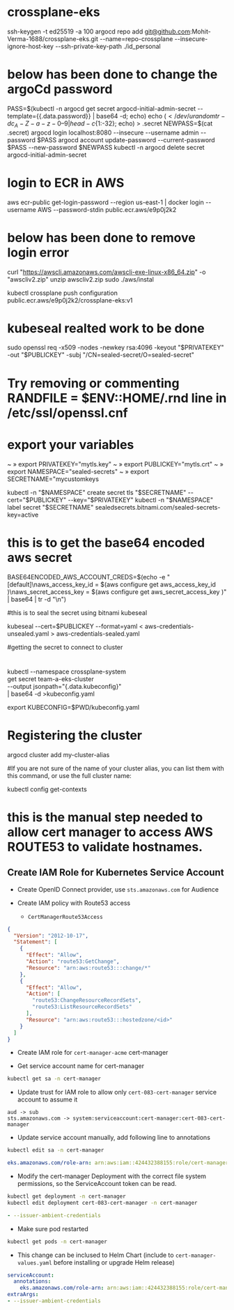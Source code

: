 # crossplane-eks
 ssh-keygen -t ed25519 -a 100
argocd repo add git@github.com:Mohit-Verma-1688/crossplane-eks.git --name=repo-crossplane --insecure-ignore-host-key --ssh-private-key-path ./id_personal

# below has been done to change the argoCd password

PASS=$(kubectl -n argocd get secret argocd-initial-admin-secret --template={{.data.password}} | base64 -d; echo)
echo $(< /dev/urandom tr -dc _A-Z-a-z-0–9 | head -c${1:-32}; echo) > .secret
NEWPASS=$(cat .secret)
argocd login localhost:8080 --insecure --username admin --password $PASS
argocd account update-password --current-password $PASS --new-password $NEWPASS
kubectl -n argocd delete secret argocd-initial-admin-secret

# login to ECR in AWS
aws ecr-public get-login-password --region us-east-1 | docker login --username AWS --password-stdin public.ecr.aws/e9p0j2k2

# below has been done to remove login error
curl "https://awscli.amazonaws.com/awscli-exe-linux-x86_64.zip" -o "awscliv2.zip"
unzip awscliv2.zip
sudo ./aws/instal

kubectl crossplane push configuration public.ecr.aws/e9p0j2k2/crossplane-eks:v1

# kubeseal realted work to be done

sudo openssl req -x509 -nodes -newkey rsa:4096 -keyout "$PRIVATEKEY" -out "$PUBLICKEY" -subj "/CN=sealed-secret/O=sealed-secret"

# Try removing or commenting RANDFILE = $ENV::HOME/.rnd line in /etc/ssl/openssl.cnf
# export your variables
~ » export PRIVATEKEY="mytls.key"
~ » export PUBLICKEY="mytls.crt"
~ » export NAMESPACE="sealed-secrets"
~ » export SECRETNAME="mycustomkeys

kubectl -n "$NAMESPACE" create secret tls "$SECRETNAME" --cert="$PUBLICKEY" --key="$PRIVATEKEY"
kubectl -n "$NAMESPACE" label secret "$SECRETNAME" sealedsecrets.bitnami.com/sealed-secrets-key=active

# this is to get the base64 encoded aws secret

 BASE64ENCODED_AWS_ACCOUNT_CREDS=$(echo -e "[default]\naws_access_key_id = $(aws configure get aws_access_key_id )\naws_secret_access_key = $(aws configure get aws_secret_access_key )" | base64  | tr -d "\n")

#this is to seal the secret using bitnami kubeseal

kubeseal --cert=$PUBLICKEY --format=yaml < aws-credentials-unsealed.yaml > aws-credentials-sealed.yaml

#getting the secret to connect to cluster
#
 kubectl --namespace crossplane-system \
    get secret team-a-eks-cluster \
    --output jsonpath="{.data.kubeconfig}" \
    | base64 -d >kubeconfig.yaml

export KUBECONFIG=$PWD/kubeconfig.yaml


# Registering the cluster

argocd cluster add my-cluster-alias

#If you are not sure of the name of your cluster alias, you can list them with this command, or use the full cluster name:

kubectl config get-contexts


# this is the manual step needed to allow cert manager to access AWS ROUTE53 to validate hostnames. 



## Create IAM Role for Kubernetes Service Account

- Create OpenID Connect provider, use `sts.amazonaws.com` for Audience

- Create IAM policy with Route53 access
  - `CertManagerRoute53Access`
```json
{
  "Version": "2012-10-17",
  "Statement": [
    {
      "Effect": "Allow",
      "Action": "route53:GetChange",
      "Resource": "arn:aws:route53:::change/*"
    },
    {
      "Effect": "Allow",
      "Action": [
        "route53:ChangeResourceRecordSets",
        "route53:ListResourceRecordSets"
      ],
      "Resource": "arn:aws:route53:::hostedzone/<id>"
    }
  ]
}
```

- Create IAM role for `cert-manager-acme` cert-manager


- Get service account name for cert-manager
```bash
kubectl get sa -n cert-manager
```

- Update trust for IAM role to allow only `cert-083-cert-manager` service account to assume it
```
aud -> sub
sts.amazonaws.com -> system:serviceaccount:cert-manager:cert-083-cert-manager
```

- Update service account manually, add following line to annotations
```bash
kubectl edit sa -n cert-manager
```
```yaml
eks.amazonaws.com/role-arn: arn:aws:iam::424432388155:role/cert-manager-acme
```

- Modify the cert-manager Deployment with the correct file system permissions, so the ServiceAccount token can be read.
```bash
kubectl get deployment -n cert-manager
kubectl edit deployment cert-083-cert-manager -n cert-manager
```
```yaml
- --issuer-ambient-credentials
```

- Make sure pod restarted
```bash
kubectl get pods -n cert-manager
```

- This change can be inclused to Helm Chart (include to `cert-manager-values.yaml` before installing or upgrade Helm release)
```yaml
serviceAccount:
  annotations:
    eks.amazonaws.com/role-arn: arn:aws:iam::424432388155:role/cert-manager-acme
extraArgs:
- --issuer-ambient-credentials
